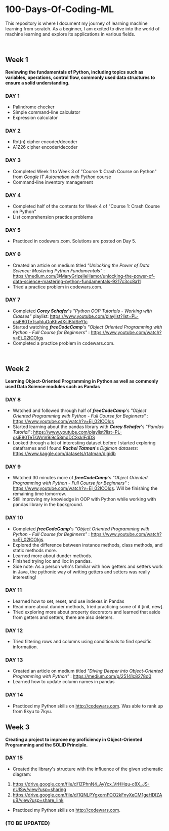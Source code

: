 
# 100-Days-Of-Coding-ML
This repository is where I document my journey of learning machine learning from scratch. As a beginner, I am excited to dive into the world of machine learning and explore its applications in various fields.

<br>

## Week 1
**Reviewing the fundamentals of Python, including topics such as variables, operations, control flow, commonly used data structures to ensure a solid understanding.**

### DAY 1
 - Palindrome checker
 - Simple command-line calculator
 - Expression calculator

### DAY 2
 - Rot(n) cipher encoder/decoder
 - A1Z26 cipher encoder/decoder

### DAY 3
 - Completed Week 1 to Week 3 of "Course 1: Crash Course on Python" from *Google IT Automation with Python* course
 - Command-line inventory management 

### DAY 4
 - Completed half of the contents for Week 4 of "Course 1: Crash Course on Python"
 - List comprehension practice problems

### DAY 5
 - Practiced in codewars.com. Solutions are posted on Day 5.

### DAY 6
 - Created an article on medium titled *"Unlocking the Power of Data Science: Mastering Python Fundamentals"* : https://medium.com/@MaryGrizelleHamor/unlocking-the-power-of-data-science-mastering-python-fundamentals-9217c3cc8a11
 - Tried a practice problem in codewars.com.

### DAY 7
 - Completed ***Corey Schafer***'s *"Python OOP Tutorials - Working with Classes"* playlist: https://www.youtube.com/playlist?list=PL-osiE80TeTsqhIuOqKhwlXsIBIdSeYtc
 - Started watching ***freeCodeCamp***'s *"Object Oriented Programming with Python - Full Course for Beginners"* : https://www.youtube.com/watch?v=Ej_02ICOIgs
 - Completed a practice problem in codewars.com.

<br>

## Week 2
**Learning Object-Oriented Programming in Python as well as commonly used Data Science modules such as Pandas**

### DAY 8
 - Watched and followed through half of ***freeCodeCamp***'s *"Object Oriented Programming with Python - Full Course for Beginners"* : https://www.youtube.com/watch?v=Ej_02ICOIgs
 - Started learning about the pandas library with ***Corey Schafer***'s "*Pandas Tutorial*": https://www.youtube.com/playlist?list=PL-osiE80TeTsWmV9i9c58mdDCSskIFdDS
 - Looked through a lot of interesting dataset before I started exploring dataframes and I found ***Rachel Tatman***'s *Digimon datasets*: https://www.kaggle.com/datasets/rtatman/digidb 

### DAY 9
 - Watched 30 minutes more of ***freeCodeCamp***'s *"Object Oriented Programming with Python - Full Course for Beginners"* : https://www.youtube.com/watch?v=Ej_02ICOIgs. Will be finishing the remaining time tomorrow.
 - Still improving my knowledge in OOP with Python while working with pandas library in the background.

### DAY 10
 - Completed ***freeCodeCamp***'s *"Object Oriented Programming with Python - Full Course for Beginners"* : https://www.youtube.com/watch?v=Ej_02ICOIgs.
 - Explored the difference between instance methods, class methods, and static methods more. 
 - Learned more about dunder methods.
 - Finished trying loc and iloc in pandas.
 - Side note: As a person who's familiar with how getters and setters work in Java, the pythonic way of writing getters and setters was really interesting! 

### DAY 11
 - Learned how to set, reset, and use indexes in Pandas
 - Read more about dunder methods, tried practicing some of it [init, new].
 - Tried exploring more about property decorators and learned that aside from getters and setters, there are also deleters.

### DAY 12
 - Tried filtering rows and columns using conditionals to find specific information. 

### DAY 13 
 - Created an article on medium titled *"Diving Deeper into Object-Oriented Programming with Python"* : https://medium.com/p/25141c8278d0
 - Learned how to update column names in pandas

### DAY 14
 - Practiced my Python skills on http://codewars.com. Was able to rank up from 8kyu to 7kyu.

## Week 3
**Creating a project to improve my proficiency in Object-Oriented Programming and the SOLID Principle.**

### DAY 15
 - Created the library's structure with the influence of the given schematic diagram: 

1. https://drive.google.com/file/d/1ZPhnN4_AyYcx_VrHHqu-c8X_JS-nUISw/view?usp=sharing
2. https://drive.google.com/file/d/1QNLPYgxornFOO2kFnyXeCM1geHDIZAuB/view?usp=share_link

- Practiced my Python skills on http://codewars.com. 

### (TO BE UPDATED)